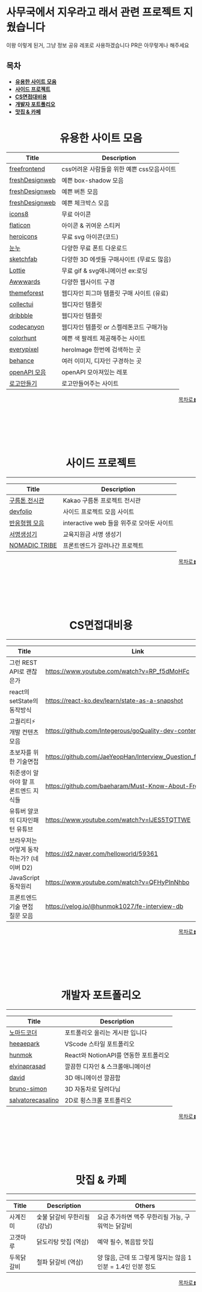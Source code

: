 # 사무국에서 지우라고 래서 관련 프로젝트 지웠습니다

이왕 이렇게 된거, 그냥 정보 공유 레포로 사용하겠습니다
PR은 아무렇게나 해주세요

## 목차

- **[유용한 사이트 모음 ](#useful-site)**
- **[사이드 프로젝트 ](#side-projects)**
- **[CS면접대비용 ](#interview)**
- **[개발자 포트폴리오 ](#portfolio)**
- **[맛집 & 카페 ](#cafe)**

## <h1 align="center" id='useful-site'>유용한 사이트 모음</h1>

| Title                                                                                          | Description                                |
| ---------------------------------------------------------------------------------------------- | ------------------------------------------ |
| [freefrontend](https://freefrontend.com/)                                                      | css어려운 사람들을 위한 예쁜 css모음사이트 |
| [freshDesignweb](https://getcssscan.com/css-box-shadow-examples?ref=beautifulbuttons-bottom)   | 예쁜 box-shadow 모음                       |
| [freshDesignweb](https://getcssscan.com/css-buttons-examples?ref=beautifulboxshadow-bottom)    | 예쁜 버튼 모음                             |
| [freshDesignweb](https://getcssscan.com/css-checkboxes-examples?ref=beautifulboxshadow-bottom) | 예쁜 체크박스 모음                         |
| [icons8](https://icons8.com/)                                                                  | 무료 아이콘                                |
| [flaticon](https://www.flaticon.com/)                                                          | 아이콘 & 귀여운 스티커                     |
| [heroicons](https://heroicons.dev/)                                                            | 무료 svg 아이콘(코드)                      |
| [눈누](https://noonnu.cc/)                                                                     | 다양한 무료 폰트 다운로드                  |
| [sketchfab](https://sketchfab.com/)                                                            | 다양한 3D 에셋들 구매사이트 (무료도 많음)  |
| [Lottie](https://lottiefiles.com/)                                                             | 무료 gif & svg애니메이션 ex:로딩           |
| [Awwwards](https://www.awwwards.com)                                                           | 다양한 웹사이트 구경                       |
| [themeforest](https://themeforest.net/)                                                        | 웹디자인 피그마 템플릿 구매 사이트 (유료)  |
| [collectui](https://collectui.com/)                                                            | 웹디자인 템플릿                            |
| [dribbble](https://dribbble.com/)                                                              | 웹디자인 템플릿                            |
| [codecanyon](https://codecanyon.net/)                                                          | 웹디자인 템플릿 or 스켈레톤코드 구매가능   |
| [colorhunt](https://colorhunt.co/)                                                             | 예쁜 색 팔레트 제공해주는 사이트           |
| [everypixel](https://www.everypixel.com/)                                                      | heroImage 한번에 검색하는 곳               |
| [behance](https://www.behance.net/)                                                            | 여러 이미지, 디자인 구경하는 곳            |
| [openAPI 모음](https://github.com/public-apis/public-apis)                                     | openAPI 모아져있는 레포                    |
| [로고만들기](https://www.shopify.com/tools/logo-maker)                                         | 로고만들어주는 사이트                      |

<p align="right">
<a href="#목차">
목차로⏫
</a>
</p>
<br/><br/><br/><br/><br/>

## <h1 align="center" id='side-projects'>사이드 프로젝트</h1>

---

| Title                                                  | Description                               |
| ------------------------------------------------------ | ----------------------------------------- |
| [구름톤 전시관](https://9oormthon.goorm.io/collection) | Kakao 구름톤 프로젝트 전시관              |
| [devfolio](https://devfolio.kr/)                       | 사이드 프로젝트 모음 사이트               |
| [반응형웹 모음](http://rwdb.kr/)                       | interactive web 들을 위주로 모아둔 사이트 |
| [서명생성기](https://dydwkd486.github.io/ssafy-sign)   | 교육지원금 서명 생성기                    |
| [NOMADIC TRIBE](https://2019.makemepulse.com/)         | 프론트엔드가 갈려나간 프로젝트            |

<p align="right">
<a href="#목차">
목차로⏫
</a>
</p>
<br/><br/><br/><br/><br/>

## <h1 align="center" id='interview'>CS면접대비용</h1>

---

| Title                                     | Link                                                          |
| ----------------------------------------- | ------------------------------------------------------------- |
| 그런 REST API로 괜찮은가                  | https://www.youtube.com/watch?v=RP_f5dMoHFc                   |
| react의 setState의 동작방식               | https://react-ko.dev/learn/state-as-a-snapshot                |
| 고퀄리티⚡개발 컨텐츠 모음                | https://github.com/Integerous/goQuality-dev-contents          |
| 초보자를 위한 기술면접                    | https://github.com/JaeYeopHan/Interview_Question_for_Beginner |
| 취준생이 알아야 할 프론트엔드 지식들      | https://github.com/baeharam/Must-Know-About-Frontend          |
| 유튜버 얄코의 디자인패턴 유튜브           | https://www.youtube.com/watch?v=lJES5TQTTWE                   |
| 브라우저는 어떻게 동작하는가? (네이버 D2) | https://d2.naver.com/helloworld/59361                         |
| JavaScript동작원리                        | https://www.youtube.com/watch?v=QFHyPInNhbo                   |
| 프론트엔드 기술 면접 질문 모음            | https://velog.io/@hunmok1027/fe-interview-db                  |

<p align="right">
<a href="#목차">
목차로⏫
</a>
</p>
<br/><br/><br/><br/><br/>

## <h1 align="center" id='portfolio'>개발자 포트폴리오</h1>

---

| Title                                                                     | Description                           |
| ------------------------------------------------------------------------- | ------------------------------------- |
| [노마드코더](https://nomadcoders.co/community/portfolio)                  | 포트폴리오 올리는 게시판 입니다       |
| [heeaepark](https://heeaepark.github.io/)                                 | VScode 스타일 포트폴리오              |
| [hunmok](http://hunmok.shop/)                                             | React와 NotionAPI를 연동한 포트폴리오 |
| [elvinaprasad](https://www.elvinaprasad.com/)                             | 깔끔한 디자인 & 스크롤애니메이션      |
| [david](https://www.david-hckh.com/)                                      | 3D 애니메이션 깔끔함                  |
| [bruno-simon](https://bruno-simon.com/)                                   | 3D 자동차로 달려다님                  |
| [salvatorecasalino](https://www.salvatorecasalino.it/interactive-resume/) | 2D로 횡스크롤 포트폴리오              |

<p align="right">
<a href="#목차">
목차로⏫
</a>
</p>
<br/><br/><br/><br/><br/>

## <h1 align="center" id='cafe'>맛집 & 카페</h1>

---

| Title      | Description                 | Others                                                      |
| ---------- | --------------------------- | ----------------------------------------------------------- |
| 사계진미   | 숯불 닭갈비 무한리필 (강남) | 요금 추가하면 맥주 무한리필 가능, 구워먹는 닭갈비           |
| 고갯마루   | 닭도리탕 맛집 (역삼)        | 예약 필수, 볶음밥 맛집                                      |
| 두목닭갈비 | 철파 닭갈비 (역삼)          | 양 많음, 근데 또 그렇게 많지는 않음 1인분 = 1.4인 인분 정도 |

<p align="right">
<a href="#목차">
목차로⏫
</a>
</p>
<br/><br/><br/><br/><br/>
